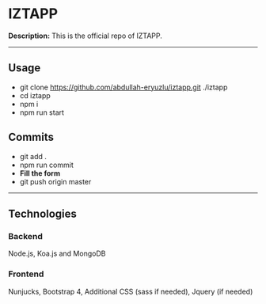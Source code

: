 # IZTAPP

**Description:** This is the official repo of IZTAPP.

---

## Usage

- git clone https://github.com/abdullah-eryuzlu/iztapp.git ./iztapp
- cd iztapp
- npm i
- npm run start

## Commits

- git add .
- npm run commit
- **Fill the form**
- git push origin master

---

## Technologies

### Backend

Node.js, Koa.js and MongoDB

### Frontend

Nunjucks, Bootstrap 4, Additional CSS (sass if needed), Jquery (if needed)

